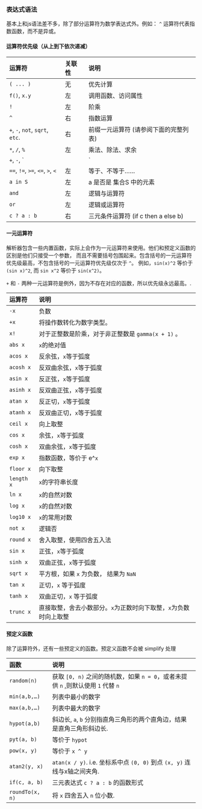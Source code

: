 ### 表达式语法 ###

基本上和js语法差不多，除了部分运算符为数学表达式外。例如： `^` 运算符代表指数函数，而不是异或。

#### 运算符优先级（从上到下依次递减）

运算符                          | 关联性 | 说明
:------------------------------ | :--- | :----------
`( ... )`                        | 无 | 优先计算
`f()`, `x.y`                     | 左 | 调用函数、访问属性
`!`                              | 左 | 阶乘
`^`                              | 右 | 指数运算
`+`, `-`, `not`, `sqrt`, `etc`.  | 右 | 前缀一元运算符 (请参阅下面的完整列表)
`*`, `/`, `%`                    | 左 | 乘法、除法、求余
`+`, `-`, `||`                   | 左 | 加法、减法、字符串串联
`==`, `!=`, `>=`, `<=`, `>`, `<` | 左 | 等于、不等于……
`a in S`                         | 左 | a 是否是 集合S 中的元素
`and`                            | 左 | 逻辑与运算符
`or`                             | 左 | 逻辑或运算符
`c ? a : b`                      | 右 | 三元条件运算符 (if c then a else b)

#### 一元运算符

解析器包含一些内置函数，实际上会作为一元运算符来使用。他们和预定义函数的区别是他们只接受一个参数，
而且不需要括号包围起来。包含括号的一元运算符优先级最高，不包含括号的一元运算符优先级仅次于 `^`。
例如，`sin(x)^2` 等价于 `(sin x)^2`, 而 `sin x^2` 等价于 `sin(x^2)`。

 `+` 和 `-` 两种一元运算符是例外，因为不存在对应的函数，所以优先级永远最高。.

运算符      | 说明
:--------- | :----------
`-x`       | 负数
`+x`       | 将操作数转化为数字类型。
`x!`       | 对于正整数是阶乘，对于非正整数是 `gamma(x + 1)` 。
`abs x`    | `x`的绝对值
`acos x`   | 反余弦，`x`等于弧度
`acosh x`  | 反双曲余弦，`x`等于弧度
`asin x`   | 反正弦，`x`等于弧度
`asinh x`  | 反双曲正弦，`x`等于弧度
`atan x`   | 反正切，`x`等于弧度
`atanh x`  | 反双曲正切，`x`等于弧度
`ceil x`   | 向上取整
`cos x`    | 余弦，`x`等于弧度
`cosh x`   | 双曲余弦，`x`等于弧度
`exp x`    | 指数函数，等价于 e^`x`
`floor x`  | 向下取整
`length x` | `x`的字符串长度
`ln x`     | `x`的自然对数
`log x`    | `x`的自然对数
`log10 x`  | `x`的常用对数
`not x`    | 逻辑否
`round x`  | 舍入取整，使用四舍五入法
`sin x`    | 正弦，`x`等于弧度
`sinh x`   | 双曲正弦，`x`等于弧度
`sqrt x`   | 平方根，如果 `x` 为负数， 结果为 `NaN`
`tan x`    | 正切，`x` 等于弧度
`tanh x`   | 双曲正切，`x` 等于弧度
`trunc x`  | 直接取整，舍去小数部分。`x`为正数时向下取整，`x`为负数时向上取整

#### 预定义函数

除了运算符外，还有一些预定义的函数。预定义函数不会被 simplify 处理

函数            | 说明
:------------- | :----------
`random(n)`    | 获取 `[0, n)` 之间的随机数，如果 `n = 0`，或者未提供 `n` ,则默认使用 `1` 代替 `n`
`min(a,b,…)`   | 列表中最小的数字
`max(a,b,…)`   | 列表中最大的数字
`hypot(a,b)`   | 斜边长, `a`, `b` 分别指直角三角形的两个直角边，结果是直角三角形斜边长.
`pyt(a, b)`    | 等价于 `hypot`
`pow(x, y)`    | 等价于 `x ^ y`
`atan2(y, x)`  | `atan(x / y)`. i.e. 坐标系中点 `(0, 0)` 到点 `(x, y)` 连线与x轴之间夹角.
`if(c, a, b)`  | 三元表达式 `c ? a : b` 的函数形式
`roundTo(x, n)`| 将 `x` 四舍五入 `n` 位小数.